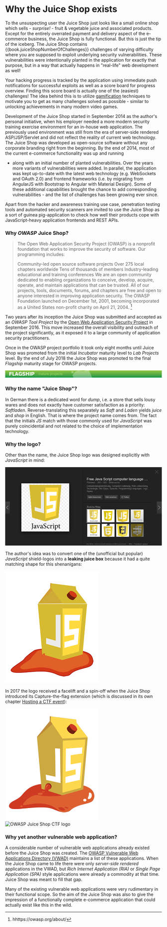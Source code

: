 # Why the Juice Shop exists

To the unsuspecting user the Juice Shop just looks like a small online
shop which sells - _surprise!_ - fruit & vegetable juice and associated
products. Except for the entirely overrated payment and delivery aspect
of the e-commerce business, the Juice Shop is fully functional. But this
is just the tip of the iceberg. The Juice Shop contains
{{book.juiceShopNumberOfChallenges}} challenges of varying difficulty
where you are supposed to exploit underlying security vulnerabilities.
These vulnerabilities were intentionally planted in the application for
exactly that purpose, but in a way that actually happens in "real-life"
web development as well!

Your hacking progress is tracked by the application using immediate push
notifications for successful exploits as well as a score board for
progress overview. Finding this score board is actually one of the
(easiest) challenges! The idea behind this is to utilize
[gamification](https://en.wikipedia.org/wiki/Gamification) techniques to
motivate you to get as many challenges solved as possible - similar to
unlocking achievements in many modern video games.

Development of the Juice Shop started in September 2014 as the author's
personal initiative, when his employer needed a more modern security
training exercise environment for an in-house web application. The
previously used environment was still from the era of server-side
rendered ASP/JSP/Servlet and did not reflect the reality of current web
technology. The Juice Shop was developed as open-source software without
any corporate branding right from the beginning. By the end of 2014,
most of the current e-commerce functionality was up and running
- along with an initial number of planted vulnerabilities. Over the
  years more variants of vulnerabilities were added. In parallel, the
  application was kept up-to-date with the latest web technology (e.g.
  WebSockets and OAuth 2.0) and frontend frameworks (i.e. by migrating
  from AngularJS with Bootstrap to Angular with Material Design). Some
  of these additional capabilities brought the chance to add
  corresponding vulnerabilities - and the list of challenges has been
  growing ever since.

Apart from the hacker and awareness training use case, penetration
testing tools and automated security scanners are invited to use the
Juice Shop as a sort of guinea pig-application to check how well their
products cope with JavaScript-heavy application frontends and REST APIs.

### Why _OWASP_ Juice Shop?

> The Open Web Application Security Project (OWASP) is a nonprofit
> foundation that works to improve the security of software. Our
> programming includes:
>
> Community-led open source software projects Over 275 local chapters
> worldwide Tens of thousands of members Industry-leading educational
> and training conferences We are an open community dedicated to
> enabling organizations to conceive, develop, acquire, operate, and
> maintain applications that can be trusted. All of our projects, tools,
> documents, forums, and chapters are free and open to anyone interested
> in improving application security. The OWASP Foundation launched on
> December 1st, 2001, becoming incorporated as a United States
> non-profit charity on April 21, 2004. [^1]

Two years after its inception the Juice Shop was submitted and accepted
as an _OWASP Tool Project_ by the
[Open Web Application Security Project](https://owasp.org) in September
2016\. This move increased the overall visibility and outreach of the
project significantly, as it exposed it to a large community of
application security practitioners.

Once in the OWASP project portfolio it took only eight months until
Juice Shop was promoted from the initial _Incubator_ maturity level to
_Lab Projects_ level. By the end of July 2018 the Juice Shop was
promoted to the final _Flagship_ maturity stage for OWASP projects.

![OWASP Flagship Projects](img/Flagship_big.jpg)

### Why the name "Juice Shop"?

In German there is a dedicated word for _dump_, i.e. a store that sells
lousy wares and does not exactly have customer satisfaction as a
priority: _Saftladen_. Reverse-translating this separately as _Saft_ and
_Laden_ yields _juice_ and _shop_ in English. That is where the project
name comes from. The fact that the initials _JS_ match with those
commonly used for _JavaScript_ was purely coincidental and not related
to the choice of implementation technology.

### Why the logo?

Other than the name, the Juice Shop logo was designed explicitly with
_JavaScript_ in mind:

![Inofficial JS Shield](img/JS_Shield.png)

The author's idea was to convert one of the (unofficial but popular)
_JavaScript_ shield-logos into a **leaking juice box** because it had a
quite matching shape for this shenanigans:

![Original JuiceShop logo](img/JuiceShop_RetroLogo.png)

In 2017 the logo received a facelift and a spin-off when the Juice Shop
introduced its Capture-the-flag extension (which is discussed in its own
chapter [Hosting a CTF event](../part1/ctf.md)):

![OWASP Juice Shop logo](img/JuiceShop_Logo.png)
![OWASP Juice Shop CTF logo](img/JuiceShopCTF_Logo.png)

### Why yet another vulnerable web application?

A considerable number of vulnerable web applications already existed
before the Juice Shop was created. The
[OWASP Vulnerable Web Applications Directory (VWAD)](https://owasp.org/www-project-vulnerable-web-applications-directory/)
maintains a list of these applications. When the Juice Shop came to life
there were only _server-side rendered_ applications in the VWAD, but
_Rich Internet Application (RIA)_ or _Single Page Application (SPA)_
style applications were already a commodity at that time. Juice Shop was
meant to fill that gap.

Many of the existing vulnerable web applications were very rudimentary
in their functional scope. So the aim of the Juice Shop was also to give
the impression of a functionally complete e-commerce application that
could actually exist like this in the wild.

[^1]: hhttps://owasp.org/about/

